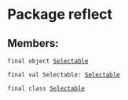 # Package reflect
## Members:
<pre><code class="language-scala" >final object <a href="./Selectable$.md">Selectable</a></pre></code>
<pre><code class="language-scala" >final val Selectable: <a href="./Selectable$.md">Selectable</a></pre></code>

<pre><code class="language-scala" >final class <a href="./Selectable.md">Selectable</a></pre></code>
